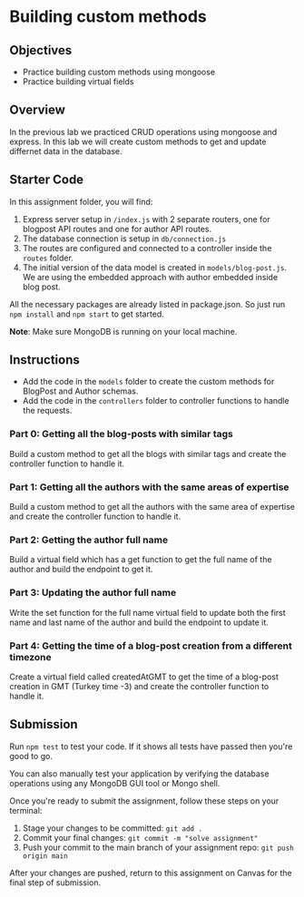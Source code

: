 # Building custom methods

## Objectives

- Practice building custom methods using mongoose
- Practice building virtual fields

## Overview

In the previous lab we practiced CRUD operations using mongoose and express. In this lab we will create custom methods to get and update differnet data in the database.

## Starter Code

In this assignment folder, you will find:

1. Express server setup in `/index.js` with 2 separate routers, one for blogpost API routes and one for author API routes.
2. The database connection is setup in `db/connection.js`
3. The routes are configured and connected to a controller inside the `routes` folder.
4. The initial version of the data model is created in `models/blog-post.js`. We are using the embedded approach with author embedded inside blog post.

All the necessary packages are already listed in package.json. So just run `npm install` and `npm start` to get started.

**Note**: Make sure MongoDB is running on your local machine.

## Instructions

- Add the code in the `models` folder to create the custom methods for BlogPost and Author schemas.
- Add the code in the `controllers` folder to controller functions to handle the requests.

### Part 0: Getting all the blog-posts with similar tags

Build a custom method to get all the blogs with similar tags and create the controller function to handle it.

### Part 1: Getting all the authors with the same areas of expertise

Build a custom method to get all the authors with the same area of expertise and create the controller function to handle it.

### Part 2: Getting the author full name

Build a virtual field which has a get function to get the full name of the author and build the endpoint to get it.

### Part 3: Updating the author full name

Write the set function for the full name virtual field to update both the first name and last name of the author and build the endpoint to update it.

### Part 4: Getting the time of a blog-post creation from a different timezone

Create a virtual field called createdAtGMT to get the time of a blog-post creation in GMT (Turkey time -3) and create the controller function to handle it.

## Submission

Run `npm test` to test your code. If it shows all tests have passed then you're good to go.

You can also manually test your application by verifying the database operations using any MongoDB GUI tool or Mongo shell.

Once you're ready to submit the assignment, follow these steps on your terminal:

1. Stage your changes to be committed: `git add .`
2. Commit your final changes: `git commit -m "solve assignment"`
3. Push your commit to the main branch of your assignment repo: `git push origin main`

After your changes are pushed, return to this assignment on Canvas for the final step of submission.
